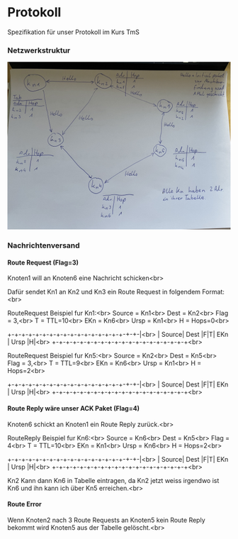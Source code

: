 # Protokoll
Spezifikation für unser Protokoll im Kurs TmS


### Netzwerkstruktur
![Netzwerk.jpeg](Netzwerk.jpeg)

### Nachrichtenversand

#### Route Request (Flag=3)
Knoten1 will an Knoten6 eine Nachricht schicken<br\>

Dafür sendet Kn1 an Kn2 und Kn3 ein Route Request in folgendem Format:<br\>

RouteRequest Beispiel fur Kn1:<br\>
Source = Kn1<br\>
Dest = Kn2<br\>
Flag = 3,<br\>
T = TTL=10<br\>
EKn = Kn6<br\>
Ursp = Kn1<br\>
H = Hops=0<br\>

+-+-+-+-+-+-+-+-+-+-+-+-+-+-+-+-+-+-+-|<br\>
| Source|  Dest |F|T| EKn   |  Ursp |H|<br\>
+-+-+-+-+-+-+-+-+-+-+-+-+-+-+-+-+-+-+-+<br\>

RouteRequest Beispiel fur Kn5:<br\>
Source = Kn2<br\>
Dest = Kn5<br\>
Flag = 3,<br\>
T = TTL=9<br\>
EKn = Kn6<br\>
Ursp = Kn1<br\>
H = Hops=2<br\>

+-+-+-+-+-+-+-+-+-+-+-+-+-+-+-+-+-+-+-|<br\>
| Source|  Dest |F|T| EKn   |  Ursp |H|<br\>
+-+-+-+-+-+-+-+-+-+-+-+-+-+-+-+-+-+-+-+<br\>

#### Route Reply wäre unser ACK Paket (Flag=4)
Knoten6 schickt an Knoten1 ein Route Reply zurück.<br\>

RouteReply Beispiel fur Kn6:<br\>
Source = Kn6<br\>
Dest = Kn5<br\>
Flag = 4<br\>
T = TTL=10<br\>
EKn = Kn1<br\>
Ursp = Kn6<br\>
H = Hops=2<br\>

+-+-+-+-+-+-+-+-+-+-+-+-+-+-+-+-+-+-+-|<br\>
| Source|  Dest |F|T| EKn   |  Ursp |H|<br\>
+-+-+-+-+-+-+-+-+-+-+-+-+-+-+-+-+-+-+-+<br\>

Kn2 Kann dann Kn6 in Tabelle eintragen, da Kn2 jetzt weiss irgendwo ist Kn6 und ihn kann ich über Kn5 erreichen.<br\>

#### Route Error

Wenn Knoten2 nach 3 Route Requests an Knoten5 kein Route Reply bekommt wird Knoten5 aus der Tabelle gelöscht.<br\>
